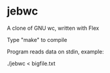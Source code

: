 # jebwc

A clone of GNU wc, written with Flex

Type "make" to compile

Program reads data on stdin, example:

./jebwc < bigfile.txt
